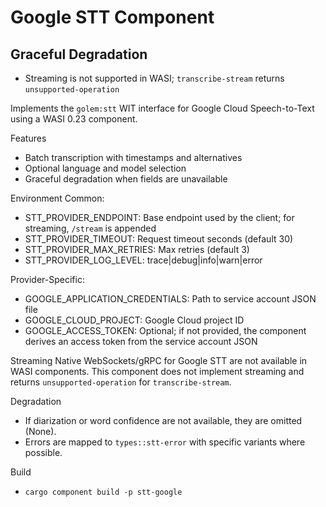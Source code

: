 # Google STT Component

## Graceful Degradation
- Streaming is not supported in WASI; `transcribe-stream` returns `unsupported-operation`

Implements the `golem:stt` WIT interface for Google Cloud Speech-to-Text using a WASI 0.23 component.

Features
- Batch transcription with timestamps and alternatives
- Optional language and model selection
- Graceful degradation when fields are unavailable

Environment
Common:
- STT_PROVIDER_ENDPOINT: Base endpoint used by the client; for streaming, `/stream` is appended
- STT_PROVIDER_TIMEOUT: Request timeout seconds (default 30)
- STT_PROVIDER_MAX_RETRIES: Max retries (default 3)
- STT_PROVIDER_LOG_LEVEL: trace|debug|info|warn|error

Provider-Specific:
- GOOGLE_APPLICATION_CREDENTIALS: Path to service account JSON file
- GOOGLE_CLOUD_PROJECT: Google Cloud project ID
- GOOGLE_ACCESS_TOKEN: Optional; if not provided, the component derives an access token from the service account JSON

Streaming
Native WebSockets/gRPC for Google STT are not available in WASI components. This component does not implement streaming and returns `unsupported-operation` for `transcribe-stream`.

Degradation
- If diarization or word confidence are not available, they are omitted (None).
- Errors are mapped to `types::stt-error` with specific variants where possible.

Build
- `cargo component build -p stt-google`
